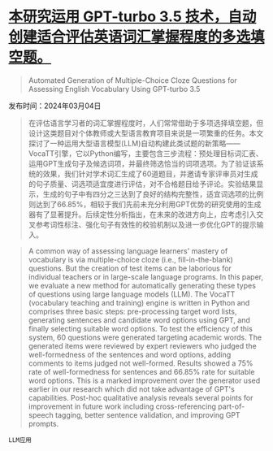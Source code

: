 # [本研究运用 GPT-turbo 3.5 技术，自动创建适合评估英语词汇掌握程度的多选填空题。](https://arxiv.org/abs/2403.02078)

> Automated Generation of Multiple-Choice Cloze Questions for Assessing English Vocabulary Using GPT-turbo 3.5

发布时间：2024年03月04日

> 在评估语言学习者的词汇掌握程度时，人们常常借助于多项选择填空题，但设计这类题目对个体教师或大型语言教育项目来说是一项繁重的任务。本文探讨了一种运用大型语言模型(LLM)自动构建此类试题的新策略——VocaTT引擎，它以Python编写，主要包含三步流程：预处理目标词汇表、运用GPT生成句子及候选词项，并最终筛选恰当的词项选项。为了验证该系统的效果，我们针对学术词汇生成了60道题目，并邀请专家评审员对生成的句子质量、词选项适宜度进行评估，对不合格题目给予评论。实验结果显示，生成的句子中有四分之三达到了良好的结构完整性，适宜词选项的比例则达到了66.85%，相较于我们先前未充分利用GPT优势的研究使用的生成器有了显著提升。后续定性分析指出，在未来的改进方向上，应考虑引入交叉参考词性标注、强化句子有效性的校验机制以及进一步优化GPT的提示输入。

> A common way of assessing language learners' mastery of vocabulary is via multiple-choice cloze (i.e., fill-in-the-blank) questions. But the creation of test items can be laborious for individual teachers or in large-scale language programs. In this paper, we evaluate a new method for automatically generating these types of questions using large language models (LLM). The VocaTT (vocabulary teaching and training) engine is written in Python and comprises three basic steps: pre-processing target word lists, generating sentences and candidate word options using GPT, and finally selecting suitable word options. To test the efficiency of this system, 60 questions were generated targeting academic words. The generated items were reviewed by expert reviewers who judged the well-formedness of the sentences and word options, adding comments to items judged not well-formed. Results showed a 75% rate of well-formedness for sentences and 66.85% rate for suitable word options. This is a marked improvement over the generator used earlier in our research which did not take advantage of GPT's capabilities. Post-hoc qualitative analysis reveals several points for improvement in future work including cross-referencing part-of-speech tagging, better sentence validation, and improving GPT prompts.

`LLM应用`